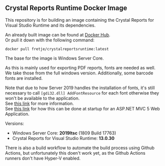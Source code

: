 ## Crystal Reports Runtime Docker Image

This repository is for building an image containing the Crystal Reports for Visual Studio Runtime and its dependencies.

An already built image can be found at [Docker Hub](https://hub.docker.com/r/fretje/crystalreportsruntime).  
Or pull it down with the following command:

    docker pull fretje/crystalreportsruntime:latest

The base for the image is Windows Server Core.

As this is mainly used for exporting PDF reports, fonts are needed as well. We take those from the full windows version. Additionally, some barcode fonts are installed.

Note that due to how Server 2019 handles the installation of fonts, it's still necessary to call `[gdi32.dll] AddFontResource` for each font otherwise they won't be available to the application.  
See [this link](https://stackoverflow.com/questions/54366537/adding-fonts-in-server-core-2019ltsc-container-image) for more information.  
See [this link](https://gist.github.com/fretje/9c9a81a0e30554b5797e8f5bb792f866) for how this can be done at startup for an ASP.NET MVC 5 Web Application. 

Versions:
* Windows Server Core: **2019ltsc** (1809 Build 17763)
* Crystal Reports for Visual Studio Runtime: **13.0.30**

There is also a build workflow to automate the build process using Github Actions, but unfortunately this doen't work yet, as the Github Actions runners don't have Hyper-V enabled.
